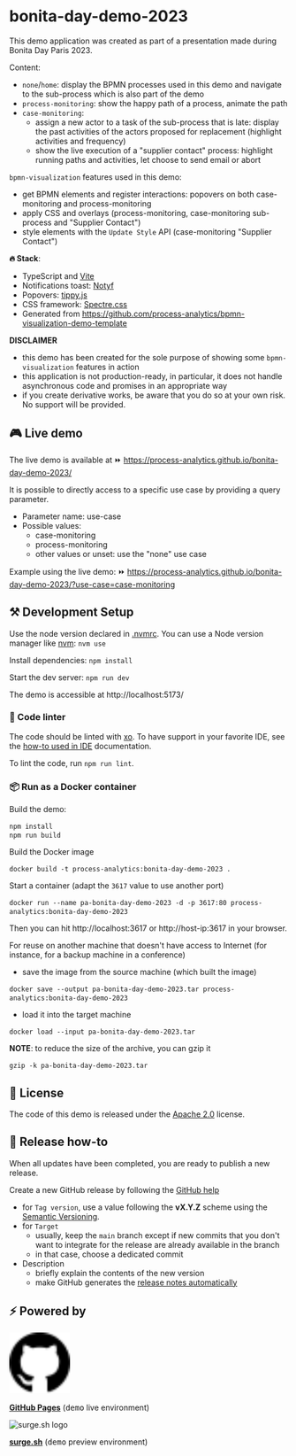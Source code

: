 # bonita-day-demo-2023

This demo application was created as part of a presentation made during Bonita Day Paris 2023.

Content:
- `none`/`home`: display the BPMN processes used in this demo and navigate to the sub-process which is also part of the demo
- `process-monitoring`: show the happy path of a process, animate the path
- `case-monitoring`:
  - assign a new actor to a task of the sub-process that is late: display the past activities of the actors proposed for replacement (highlight activities and frequency)
  - show the live execution of a "supplier contact" process: highlight running paths and activities, let choose to send email or abort 

`bpmn-visualization` features used in this demo:
- get BPMN elements and register interactions: popovers on both case-monitoring and process-monitoring
- apply CSS and overlays (process-monitoring, case-monitoring sub-process and "Supplier Contact")
- style elements with the `Update Style` API (case-monitoring "Supplier Contact")

**🔥 Stack**:
- TypeScript and [Vite](https://vitejs.dev/)
- Notifications toast: [Notyf](https://carlosroso.com/notyf/)
- Popovers: [tippy.js](https://atomiks.github.io/tippyjs/)
- CSS framework: [Spectre.css](https://picturepan2.github.io/spectre/)
- Generated from https://github.com/process-analytics/bpmn-visualization-demo-template 

**DISCLAIMER**
- this demo has been created for the sole purpose of showing some `bpmn-visualization` features in action
- this application is not production-ready, in particular, it does not handle asynchronous code and promises in an appropriate way
- if you create derivative works, be aware that you do so at your own risk. No support will be provided.


## 🎮 Live demo

The live demo is available at ⏩ https://process-analytics.github.io/bonita-day-demo-2023/

It is possible to directly access to a specific use case by providing a query parameter.
- Parameter name: use-case
- Possible values:
  - case-monitoring
  - process-monitoring
  - other values or unset: use the "none" use case

Example using the live demo: ⏩ https://process-analytics.github.io/bonita-day-demo-2023/?use-case=case-monitoring


## ⚒️ Development Setup

Use the node version declared in [.nvmrc](.nvmrc). You can use a Node version manager like [nvm](https://github.com/nvm-sh/nvm): `nvm use`

Install dependencies: `npm install`

Start the dev server: `npm run dev`

The demo is accessible at http://localhost:5173/

### 🎨 Code linter

The code should be linted with [xo](https://github.com/xojs/xo). To have support in your favorite IDE, see the [how-to used in IDE](https://github.com/xojs/xo#editor-plugins) documentation. 

To lint the code, run `npm run lint`.


### 📦 Run as a Docker container

Build the demo:
```shell
npm install
npm run build
```

Build the Docker image
```shell
docker build -t process-analytics:bonita-day-demo-2023 .
```

Start a container (adapt the `3617` value to use another port)
```shell
docker run --name pa-bonita-day-demo-2023 -d -p 3617:80 process-analytics:bonita-day-demo-2023
```
Then you can hit http://localhost:3617 or http://host-ip:3617 in your browser.

For reuse on another machine that doesn't have access to Internet (for instance, for a backup machine in a conference)
- save the image from the source machine (which built the image)
```shell
docker save --output pa-bonita-day-demo-2023.tar process-analytics:bonita-day-demo-2023
```
- load it into the target machine
```shell
docker load --input pa-bonita-day-demo-2023.tar
```

**NOTE**: to reduce the size of the archive, you can gzip it
```shell
gzip -k pa-bonita-day-demo-2023.tar
```

## 📃 License

The code of this demo is released under the [Apache 2.0](LICENSE) license.


## 🚀 Release how-to

When all updates have been completed, you are ready to publish a new release.

Create a new GitHub release by following the [GitHub help](https://help.github.com/en/github/administering-a-repository/managing-releases-in-a-repository#creating-a-release)
- for `Tag version`, use a value following the **vX.Y.Z** scheme using the [Semantic Versioning](https://semver.org/).
- for `Target`
    - usually, keep the `main` branch except if new commits that you don't want to integrate for the release are already
      available in the branch
    - in that case, choose a dedicated commit
- Description
    - briefly explain the contents of the new version
    - make GitHub generates the [release notes automatically](https://docs.github.com/en/repositories/releasing-projects-on-github/automatically-generated-release-notes)


## ⚡ Powered by

<img src="docs/github-logo.svg" alt="GitHub logo" title="GitHub Pages" width="110"/>

**[GitHub Pages](https://pages.github.com/)** (<kbd>demo</kbd> live environment)

<img src="https://surge.sh/images/logos/svg/surge-logo.svg" alt="surge.sh logo" title="surge.sh" width="110"/>

**[surge.sh](https://surge.sh)** (<kbd>demo</kbd> preview environment)
